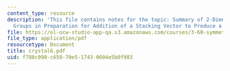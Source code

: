 ```yaml
---
content_type: resource
description: 'This file contains notes for the topic: Summary of 2-Dimensional Plane
  Groups in Preparation for Addition of a Stacking Vector to Produce a Space Lattice.'
file: https://ol-ocw-studio-app-qa.s3.amazonaws.com/courses/3-60-symmetry-structure-and-tensor-properties-of-materials-fall-2005/f788c990c65070e517430604e5b0f983_crystal6.pdf
file_type: application/pdf
resourcetype: Document
title: crystal6.pdf
uid: f788c990-c650-70e5-1743-0604e5b0f983
---
```

